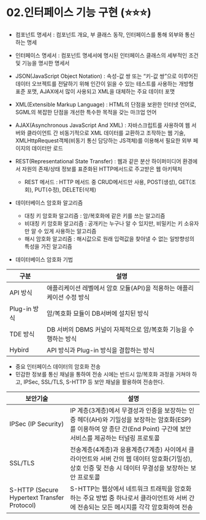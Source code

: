 # 02.인터페이스 기능 구현 (⭐⭐⭐)

- 컴포넌트 명세서 : 컴포넌트 개요, 부 클래스 동작, 인터페이스를 통해 외부와 통신하는 명세
- 인터페이스 명세서 : 컴포넌트 명세서에 명시된 인터페이스 클래스의 세부적인 조건 및 기능을 명시한 명세서
- JSON(JavaScript Object Notation) : 속성-값 쌍 또는 “키-값 쌍”으로 이루어진 데이터 오브젝트를 전달하기 위해 인간이 읽을 수 있는 테스트를 사용하는 개방형 표준 포맷, AJAX에서 많이 사용되고  XML을 대체하는 주요 데이터 포맷
- XML(Extensible Markup Language) : HTML의 단점을 보완한 인터넷 언어로, SGML의 복잡한 단점을 개선한 특수한 목적을 갖는 마크업 언어
- AJAX(Asynchronous JavaScript And XML) : 자바스크립트를 사용하여 웹 서버와 클라이언트 간 비동기적으로 XML 데이터를 교환하고 조작하는 웹 기술, XMLHttpRequest객체(비동기 통신 담당하는 JS객체)를 이용해서 필요한 외부 페이지의 데이터만 로드
- REST(Representational State Transfer) : 웹과 같은 분산 하이퍼미디어 환경에서 자원의 존재/상태 정보를 표준화된 HTTP메서드로 주고받은 웹 아키텍처
    - REST 메서드 : HTTP 메서드 중 CRUD메서드만 사용, POST(생성), GET(조회), PUT(수정), DELETE(삭제)

- 데이터베이스 암호화 알고리즘
    - 대칭 키 암호화 알고리즘 : 암/복호화에 같은 키를 쓰는 알고리즘
    - 비대칭 키 암호화 알고리즘 : 공개키는 누구나 알 수 있지만, 비밀키는 키 소유자만 알 수 있게 사용하는 알고리즘
    - 해시 암호화 알고리즘 : 해시값으로 원래 입력값을 찾아낼 수 없는 일방향성의 특성을 가진 알고리즘
- 데이터베이스 암호화 기법

| 구분 | 설명 |
| --- | --- |
| API 방식 | 애플리케이션 레벨에서 암호 모듈(API)을 적용하는 애플리케이션 수정 방식 |
| Plug-in 방식 | 암/복호화 묘듈이 DB서버에 설치된 방식 |
| TDE 방식 | DB 서버의 DBMS 커널이 자체적으로 암/복호화 기능을 수행하는 방식 |
| Hybird | API 방식과 Plug-in 방식을 결합하는 방식 |
- 중요 인터페이스 데이터의 암호화 전송
- 민감한 정보를 통신 채널을 통하여 전송 시에는 반드시 암/복호화 과정을 거쳐야 하고, IPSec, SSL/TLS, S-HTTP 등 보안 채널을 활용하여 전송한다.
  
| 보안기술 | 설명 |
| --- | --- |
| IPSec (IP Security) | IP 계층(3계층)에서 무결성과 인증을 보장하는 인증 헤더(AH)와 기밀성을 보장하는 암호화(ESP)를 이용하여 양 종단 간(End Point) 구간에 보안 서비스를 제공하는 터널링 프로토콜 |
| SSL/TLS | 전송계층(4계층)과 응용계층(7계층) 사이에서 클라이언트와 서버 간의 웹 데이터 암호화(기밀성), 상호 인증 및 전송 시 데이터 무결성을 보장하는 보안 프로토콜 |
| S-HTTP (Secure Hypertext Transfer Protocol) | S-HTTP는 웹상에서 네트워크 트래픽을 암호화하는 주요 방법 중 하나로서 클라이언트와 서버 간에 전송되는 모든 메시지를 각각 암호화하여 전송 |